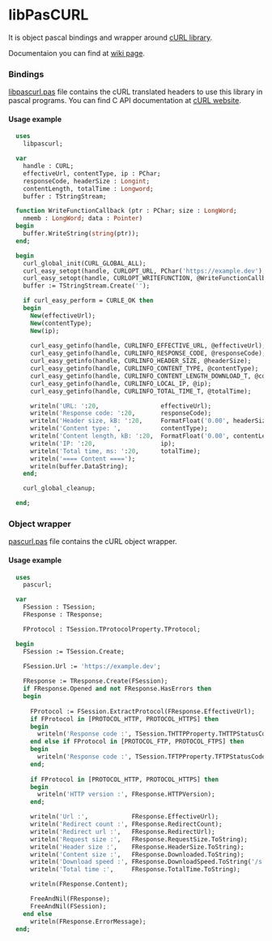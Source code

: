 libPasCURL
==========
It is object pascal bindings and wrapper around [cURL library](https://curl.haxx.se/).

Documentaion you can find at [wiki page](https://github.com/isemenkov/libpascurl/wiki).

### Bindings

[libpascurl.pas](https://github.com/isemenkov/libpascurl/blob/master/source/libpascurl.pas) file contains the cURL translated headers to use this library in pascal programs. You can find C API documentation at [cURL website](https://curl.haxx.se/libcurl/c/).

#### Usage example

```pascal
  uses
    libpascurl;

  var
    handle : CURL;
    effectiveUrl, contentType, ip : PChar;
    responseCode, headerSize : Longint;
    contentLength, totalTime : Longword;
    buffer : TStringStream;

  function WriteFunctionCallback (ptr : PChar; size : LongWord;
    nmemb : LongWord; data : Pointer)
  begin
    buffer.WriteString(string(ptr)); 
  end;

  begin
    curl_global_init(CURL_GLOBAL_ALL);
    curl_easy_setopt(handle, CURLOPT_URL, PChar('https://example.dev');
    curl_easy_setopt(handle, CURLOPT_WRITEFUNCTION, @WriteFunctionCallback);
    buffer := TStringStream.Create('');

    if curl_easy_perform = CURLE_OK then
    begin
      New(effectiveUrl);
      New(contentType);
      New(ip);
  
      curl_easy_getinfo(handle, CURLINFO_EFFECTIVE_URL, @effectiveUrl);
      curl_easy_getinfo(handle, CURLINFO_RESPONSE_CODE, @responseCode);
      curl_easy_getinfo(handle, CURLINFO_HEADER_SIZE, @headerSize);
      curl_easy_getinfo(handle, CURLINFO_CONTENT_TYPE, @contentType);
      curl_easy_getinfo(handle, CURLINFO_CONTENT_LENGTH_DOWNLOAD_T, @contentLength);
      curl_easy_getinfo(handle, CURLINFO_LOCAL_IP, @ip);
      curl_easy_getinfo(handle, CURLINFO_TOTAL_TIME_T, @totalTime);

      writeln('URL: ':20,                 effectiveUrl);
      writeln('Response code: ':20,       responseCode);
      writeln('Header size, kB: ':20,     FormatFloat('0.00', headerSize / 1024));
      writeln('Content type: ',           contentType);
      writeln('Content length, kB: ':20,  FormatFloat('0.00', contentLength / 1024));
      writeln('IP: ':20,                  ip);
      writeln('Total time, ms: ':20,      totalTime);
      writeln('==== Content ====');
      writeln(buffer.DataString);
    end;

    curl_global_cleanup; 

  end;
```

### Object wrapper

[pascurl.pas](https://github.com/isemenkov/libpascurl/blob/master/source/pascurl.pas) file contains the cURL object wrapper.

#### Usage example

```pascal
  uses 
    pascurl;

  var
    FSession : TSession;
    FResponse : TResponse;

    FProtocol : TSession.TProtocolProperty.TProtocol;

  begin
    FSession := TSession.Create;

    FSession.Url := 'https://example.dev';
    
    FResponse := TResponse.Create(FSession);
    if FResponse.Opened and not FResponse.HasErrors then
    begin
      
      FProtocol := FSession.ExtractProtocol(FResponse.EffectiveUrl);
      if FProtocol in [PROTOCOL_HTTP, PROTOCOL_HTTPS] then
      begin
        writeln('Response code :', TSession.THTTPProperty.THTTPStatusCode(FResponse.ResponseCode));
      end else if FProtocol in [PROTOCOL_FTP, PROTOCOL_FTPS] then
      begin
        writeln('Response code :', TSession.TFTPProperty.TFTPStatusCode(FResponse.ResponseCode));
      end;
    
      if FProtocol in [PROTOCOL_HTTP, PROTOCOL_HTTPS] then
      begin
        writeln('HTTP version :', FResponse.HTTPVersion);
      end; 

      writeln('Url :',            FResponse.EffectiveUrl);
      writeln('Redirect count :', FResponse.RedirectCount);
      writeln('Redirect url :',   FResponse.RedirectUrl);
      writeln('Request size :',   FResponse.RequestSize.ToString);
      writeln('Header size :',    FResponse.HeaderSize.ToString);
      writeln('Content size :',   FResponse.Downloaded.ToString);
      writeln('Download speed :', FResponse.DownloadSpeed.ToString('/s'));
      writeln('Total time :',     FResponse.TotalTime.ToString);

      writeln(FResponse.Content); 

      FreeAndNil(FResponse);
      FreeAndNil(FSession);
    end else
      writeln(FResponse.ErrorMessage);
  end;

```
